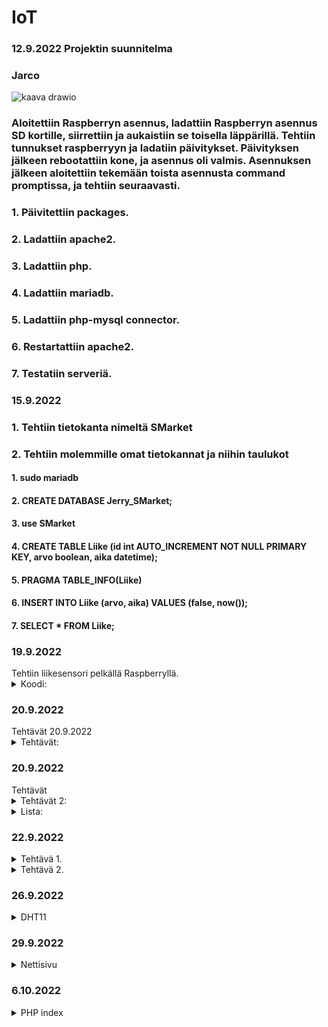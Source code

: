 # IoT
### 12.9.2022 Projektin suunnitelma
### Jarco
![kaava drawio](https://user-images.githubusercontent.com/113332610/189615513-e08b5469-86d4-45cd-aecb-be395c0a7cd5.png)
### Aloitettiin Raspberryn asennus, ladattiin Raspberryn asennus SD kortille, siirrettiin ja aukaistiin se toisella läppärillä. Tehtiin tunnukset raspberryyn ja ladatiin päivitykset. Päivityksen jälkeen rebootattiin kone, ja asennus oli valmis. Asennuksen jälkeen aloitettiin tekemään toista asennusta command promptissa, ja tehtiin seuraavasti.
### 1. Päivitettiin packages.
### 2. Ladattiin apache2.
### 3. Ladattiin php.
### 4. Ladattiin mariadb.
### 5. Ladattiin php-mysql connector.
### 6. Restartattiin apache2.
### 7. Testatiin serveriä.

### 15.9.2022
### 1. Tehtiin tietokanta nimeltä SMarket
### 2. Tehtiin molemmille omat tietokannat ja niihin taulukot

#### 1. sudo mariadb
#### 2. CREATE DATABASE Jerry_SMarket;
#### 3. use SMarket
#### 4. CREATE TABLE Liike (id int AUTO_INCREMENT NOT NULL PRIMARY KEY, arvo boolean, aika datetime);
#### 5. PRAGMA TABLE_INFO(Liike)
#### 6. INSERT INTO Liike (arvo, aika) VALUES (false, now());
#### 7. SELECT * FROM Liike;

 <h3>19.9.2022</h3>
  Tehtiin liikesensori pelkällä Raspberryllä.
  <details>
    <summary>
      Koodi:
    </summary>
  
      import time
      import RPi.GPIO as GPIO // (Lisättiin libraryt jota voi käyttää koodissa)
      
      pin = 4 // (Variable)
      GPIO.setmode(GPIO.BCM)   // (Setuppi)
      GPIO.setup(pin, GPIO.IN)
      
      def getTime():
        result = time.localtime()
        time_string = time.strftime("%m/%d&%y/, %H:%M:%S:", result)
        return time_string  // (Funktiolla haetaan aikaa)
        
      try:
        while True:
          timeResult = getTime()
          if GPIO.input(pin):
            print("Liikettä: "+ str(timeResult))
          else:
            print("Ei liikettä: "+ str(timeResult))
          time.sleep(2.5)  // (Kokeillaan onko virheitä jos ei ole niin toimii)
      except:
        print("-")
        GPIO.cleanup()
  </details>
  
  
  <h3>20.9.2022</h3>
  Tehtävät 20.9.2022
   <details>
    <summary>
     Tehtävät:
 </summary>
 
### 1. EEPROM on haihtumatonta puolijohdemuistia, joka voidaan uudelleenkirjoittaa n. 10 000–100 000 kertaa. EEPROM-muistia käytetään pääasiassa asetustietojen tallentamiseen mikroprosessorin tai mikrokontrollerin sisältävissä laitteissa.
### 2. UART eli sarjaliikennepiiri on laitteisto tai mikropiiri, joka muuntaa rinnakkaismuotoista tietoa sarjamuotoiseksi ja päinvastoin.
### 3. I2C on yksinkertainen kaksisuuntainen ohjaus- ja tiedonsiirtoväylä. Tavallisin käyttö kulutuselektroniikassa on näytön tai television liitännän kyky kertoa nimensä ja tarkkuutensa tietokoneelle VGA-, DVI- tai HDMI-liittimen sisässä olevan I2C-liitynnän kautta. I2C-väylässä on sarjamuotoinen data- ja kellolinja.
### 4. SIP on IP-puhelinyhteyksien luonnista vastaava tietoliikenneprotokolla. SIP on korvaamassa vanhemman videoneuvotteluun käytetyn H.323-protokollan. SIP-protokollan avulla voidaan muodostaa puhelinyhteyksiä.
### 5. Mitä eroa on I2C ja SIP? I2C on half-duplex-viestintä ja SPI on full-duplex-viestintä. I2C on kaksijohtiminen protokolla ja SPI on nelijohdinprotokolla.
</details>

  <h3>20.9.2022</h3>
  Tehtävät
   <details>
    <summary>
     Tehtävät 2:
 </summary>

### 1. Raspberryn lämpötila = $vcgencmd measure_temp
### 2. Kuinka paljon tilaa jäljellä = $df -Bm
### 3. Miten vaihdetaan polusta toiseen = $cd ~
</details>



  <details>
    <summary>
      Lista:
    </summary>
  
      apt-get update = päivittää raspberryn
      clear = pyyhkii kaiken terminaalista
      date = näyttää päivämäärän
      find / -name esimerkki.txt = etsii tiedoston nimellä
      nano example.txt = voi kontrolloida
      poweroff = laittaa virrat kiinni
      raspi-config = aukaisee raspin configurationin
      reboot = käynnistää uudelleen
      shutdown -h now = sulkee heti
      shutdown -h 01:22: = sulkee asettaman ajan päästä
      startx = menee serverille X
      
      cat esimerkki.txt = aukaisee tai tekee tiedoston
      cd/abc/xyz = path directory
      ls -l = listaa sovellukset
      mkdir esimerkki:_polku = tekee directoryn
      mv XXX = ei löydy
      rm esimerkki.txt = poistaa tiedoston
      scp user@10.0.0.32:/some/path/tiedosto.txt = kopioi tiedostoja kahden paikan välillä
      touch example.txt = muuttaa timestamppia
      
      ifconfig = näyttää netin tiedot
      iwconfig = näyttää langattoman netin tiedot
      iwlist wlan0 scan = scannaa langattoman yhteyden
      iwlist wlan0 | grep ESSID = 
      nmap = näyttää mikä service on auki
      ping = näyttää yhteyden nopeude
      wget https://www.website.com/example.txt = näyttää nettisivun tiedot
      
      
      cat /proc/meminfo = memoryn info
      cat /proc/partitions = Näyttää väliseinät
      cat /proc/version = Näyttää versiot
      df -h = Näyttää paljon tilaa on jäljellä
      df / = näyttää tilaa tietyllä systeemillä
      dpkg - -get-selections | grep XXX 
      dpkg - -get-selections
      free = näyttää käytetyn muistin
      hostname -l
      lsusb = näyttää tietoja usb laitteista
      UP key = näyttää aiemmin syötetyt komennot terminaalissa
      vcgencmd measure_temp = näyttää raspberryn lämpötilan
      vcgencmd get_mem arm && vcgencmd get_mem gpu = arm memoryn käyttö ja GPU memoryn käyttö
      
  </details>
  
   <h3>22.9.2022</h3>
  <details>
    <summary>
     Tehtävä 1.
    </summary>
 
 A)
 
    - sudo mariadb (käynnistää mariadb:n)
    - show databases; (näyttää tietokannat)
  
  B)
 
    - use SMarket (menee tietokantaan)
    - SELECT * FROM Liike; (avaa taulukon)
    - desc Liike; (näyttää kaiken tiedon)
 
  
  </details>
  
  
  
  <details>
    <summary>
     Tehtävä 2.
    </summary>
   
   import time
   import datetime
   import mariadb
   import RPi.GPIO as GPIO


   inputPin = 4
   sleepTime = 5


   GPIO.setmode(GPIO.BCM)
   GPIO.setup(inputPin, GPIO.IN)

   conn = mariadb.connect(user="jaje", password="JarcoJerry1", host="localhost", database="SMarket")
   cur = conn.cursor()


   try:

   while True:

   inputType = GPIO.input(inputPin)
   curTime = datetime.datetime.now()

   #sqlStr = "INSERT INTO Liike (arvo, aika) VALUES({boolean}, '{timeCurrently}')".format(boolean = inputType, timeCurrently = curTime)
   #sqlStr = "INSERT INTO Liike (arvo, aika) VALUES(%s, '%s')" % (inputType, curTime)
   sqlStr = f"INSERT INTO Liike (arvo, aika) VALUES({inputType}, '{curTime}')"

   print(sqlStr)
   cur.execute(sqlStr)
   conn.commit()

   time.sleep(sleepTime)

   except:
   print("Ei toimi")

   conn.close()

   </details>
  
  
   
<h3>26.9.2022</h3>
   
  <details>
    <summary>
     DHT11
    </summary>
 
     import time
     import Adafruit_DHT
     import datetime
     import mariadb



     sensor = Adafruit_DHT.DHT11
     pin = 4
     waitTime = 5



     conn = mariadb.connect(user="jaje", password="JarcoJerry1", host="localhost", database="SMarket")
     cur = conn.cursor()



     try:
     while True:

     curTime = datetime.datetime.now()
     humidity, temperature = Adafruit_DHT.read_retry(sensor, pin)

     sqlStr = "INSERT INTO Liike (arvo, aika) VALUES({boolean}, '{timeCurrently}')".format(boolean = temperature, timeCurrently = curTime)
     print(sqlStr)
     cur.execute(sqlStr)
     time.sleep(waitTime)

     except RuntimeError as error:
     print(error.args[0])
     print("Ei Toimi")

</details>

<h3>29.9.2022</h3>
   
  <details>
    <summary>
     Nettisivu
    </summary>
 
     <!-- Documentti tyyppi -->
     <!DOCTYPE html>



     <html>

       <!-- Headeri -->

       <head>
         <title>Hälytin</title>
       </head>

       <body>

         <!-- Siirä data taulukkoon -->

         <div style="
           box-sizing: border-box;
           border: 2px solid #969696;
           border-radius: 5px;
           background: #fffffff;
         ">
           <center>

             <!-- Otsikko -->

             <h1 style="
               align-left: center;
               align-right: center;
               text-align: center;
               color: rgb(255,55,55);
               font-family: Courier New;
             ">HÄLYTIN</h1><br>

             <!-- Ala Otsikko -->

             <img src="images/skul" alt="skull emoj" width=100 height=100><br>
             <h2 style="font-family: Courier New;">Data:</h2>



            <!-- PHP -->



            <?php

               // Laitetaan muuttujat, ja niille arvot.

               $servername = "localhost";
               $username = "jaje";
               $password = "JarcoJerry1";
               $dbname = "SMarket";
               $conn = new mysqli($servername, $username, $password, $dbname); // Yhteys databaseen

               // Katsotaanko toimiiko yhteys vai ei, jos toimii se jatkaa ohjelmaa, jos ei se antaa sivulle viestin.

               if ($conn->connect_error){
                 die("😭😭 Connection failed 😭😭" . $conn->connection_error);
               }

               // Yhteys toimii, joten jatkaa ohjelmaa. Asettaa SQL komennon ja syöttää sen.

               $sql = "SELECT id, arvo FROM Liike ORDER BY -id LIMIT 10";
               $data = $conn->query($sql);

               // Antaa sivulle kaikki tiedot muuttujan "data" sisältä ja syöttää ne sivulle.

               ?>
               <table>
                 <style>

                   table, th, td {
                     border-radius: 5px;
                   }

                   table {
                     border: 1px solid #ccd6dd;
                     font-family: arial, sans-serif;
                     width: 25%;
                   }



                  td, th {
                     border: 1px solid #edf7ff;
                     text-align: left;
                     padding: 10px;
                   }

                   tr:nth-child(even) {
                     border: 1px solid #edf7ff;
                     background-color: #ccd6dd;
                   }



                </style>
                   <tr>
                     <th>id</th>
                     <th>arvo</th>
                   </tr>
               <?php
                 while($row = $data->fetch_assoc()){
                   ?>
                   <tr>
                     <td><?php echo $row["id"]?></td>
                     <td><?php echo $row["arvo"]?></td>
                   </tr>
                   <?php
                 }
               ?>
               </table>
               <?php

               // Sulkee yhteyden.

               $conn->close();



            ?><br>

             <!-- Nappula -->

             <button style="
               box-sizing: border-box;
               border: 2px solid #ccd6dd;
               border-radius: 5px;
               width: 25%;
               height: 50px;
               color: rgb(255,55,55);
               background: #ffffff;
               font: bold 5pt Arial;
               font-family: Courier New;
               font-size: 24px;
             ">FREE DOWNLOAD</button>

             <!-- Linkki -->

             <p style="font-family: bold 10pt, Courier New;">Powered by S-Ketju</p>
             <a href="https://www.s-ryhma.fi">Linkki</a>

           </center><br>
         </div>
       </body>

     </html>

</details>




<h3>6.10.2022</h3>
  <details>
     <summary>
       PHP index
     </summary>

       Tehtiin azure serveri MySQL workbenchillä
       kirjauduttiin admin-tunnuksilla
       
       komennot:
       - cd Tietopolku
       - $php -S localhost:8000
       
      </details>

